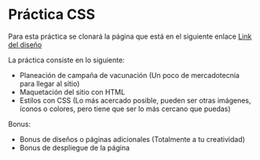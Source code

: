 # Práctica CSS

Para esta práctica se clonará la página que está en el siguiente enlace [Link del diseño](./landingVacunaci%C3%B3n.png)

La práctica consiste en lo siguiente:

- Planeación de campaña de vacunación (Un poco de mercadotecnia para llegar al sitio)
- Maquetación del sitio con HTML
- Estilos con CSS (Lo más acercado posible, pueden ser otras imágenes, íconos o colores, pero tiene que ser lo más cercano que puedas)

Bonus:
- Bonus de diseños o páginas adicionales (Totalmente a tu creatividad)
- Bonus de despliegue de la página 
